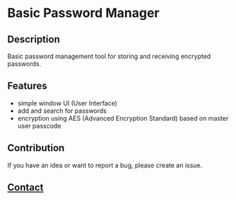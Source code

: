 # Basic Password Manager

## Description

Basic password management tool for storing and receiving encrypted passwords.

## Features

- simple window UI (User Interface)
- add and search for passwords
- encryption using AES (Advanced Encryption Standard) based on master user passcode

## Contribution

If you have an idea or want to report a bug, please create an issue.

## **[Contact](https://coleb.io/contact)**
